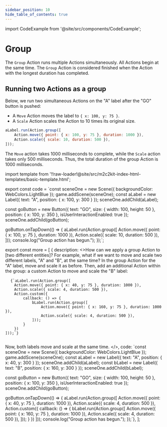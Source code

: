 ```yaml
---
sidebar_position: 10
hide_table_of_contents: true
---
```


import CodeExample from '@site/src/components/CodeExample';

# Group

The `Group` Action runs multiple Actions simultaneously. All Actions begin at the same time. The `Group` Action is considered finished when the Action with the longest duration has completed.

## Running two Actions as a group

Below, we run two simultaneous Actions on the "A" label after the "GO" button is pushed:

- A `Move` Action moves the label to `{ x: 100, y: 75 }`.
- A `Scale` Action scales the Action to 10 times its original size.

```js
aLabel.run(Action.group([
    Action.move({ point: { x: 100, y: 75 }, duration: 1000 }),
    Action.scale({ scale: 10, duration: 500 }),
]));
```

The `Move` action takes 1000 milliseconds to complete, while the `Scale` action takes only 500 milliseconds. Thus, the total duration of the group Action is 1000 milliseconds.

import template from '!!raw-loader!@site/src/m2c2kit-index-html-templates/basic-template.html';

export const code = `const sceneOne = new Scene({ backgroundColor: WebColors.LightBlue });
game.addScene(sceneOne);
const aLabel = new Label({ text: "A", position: { x: 100, y: 300 } });
sceneOne.addChild(aLabel);
 
const goButton = new Button({
    text: "GO",
    size: { width: 100, height: 50 },
    position: { x: 100, y: 350 },
    isUserInteractionEnabled: true
});
sceneOne.addChild(goButton);
 
goButton.onTapDown(() => {
    aLabel.run(Action.group([
        Action.move({ point: { x: 100, y: 75 }, duration: 1000 }),
        Action.scale({ scale: 10, duration: 500 }),
    ]));
    console.log("Group action has begun.");
});`;

export const more = [
{ description: <>How can we apply a group Action to [two different entities]? For example, what if we want to move and scale two different labels, "A" and "B", at the same time? In the group Action for the "A" label, move and scale it as before. Then, add an additional Action within the group: a custom Action to move and scale the "B" label:
<pre>
  <code className="language-js">{`aLabel.run(Action.group([
    Action.move({ point: { x: 40, y: 75 }, duration: 1000 }),
    Action.scale({ scale: 4, duration: 500 }),
    Action.custom({
        callback: () => {
            bLabel.run(Action.group([
                Action.move({ point: { x: 160, y: 75 }, duration: 1000 }),
                Action.scale({ scale: 4, duration: 500 }),
            ]));
        }
    })
]));`}
  </code>
</pre>
Now, both labels move and scale at the same time.
</>,
code: `const sceneOne = new Scene({ backgroundColor: WebColors.LightBlue });
game.addScene(sceneOne);
const aLabel = new Label({ text: "A", position: { x: 40, y: 300 } });
sceneOne.addChild(aLabel);
const bLabel = new Label({ text: "B", position: { x: 160, y: 300 } });
sceneOne.addChild(bLabel);
 
const goButton = new Button({
    text: "GO",
    size: { width: 100, height: 50 },
    position: { x: 100, y: 350 },
    isUserInteractionEnabled: true
});
sceneOne.addChild(goButton);
 
goButton.onTapDown(() => {
    aLabel.run(Action.group([
        Action.move({ point: { x: 40, y: 75 }, duration: 1000 }),
        Action.scale({ scale: 4, duration: 500 }),
        Action.custom({
            callback: () => {
                bLabel.run(Action.group([
                    Action.move({ point: { x: 160, y: 75 }, duration: 1000 }),
                    Action.scale({ scale: 4, duration: 500 }),
                ]));
            }
        })
    ]));
    console.log("Group action has begun.");
});`},
];

<CodeExample code={code} more={more} template={template} console="true"/>
